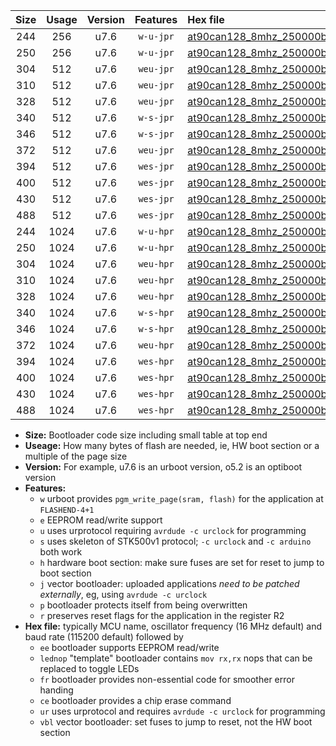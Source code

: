 |Size|Usage|Version|Features|Hex file|
|:-:|:-:|:-:|:-:|:--|
|244|256|u7.6|`w-u-jpr`|[at90can128_8mhz_250000bps_ur_vbl.hex](https://raw.githubusercontent.com/stefanrueger/urboot/main/bootloaders/at90can128/fcpu_8mhz/250000_bps/at90can128_8mhz_250000bps_ur_vbl.hex)|
|250|256|u7.6|`w-u-jpr`|[at90can128_8mhz_250000bps_lednop_ur_vbl.hex](https://raw.githubusercontent.com/stefanrueger/urboot/main/bootloaders/at90can128/fcpu_8mhz/250000_bps/at90can128_8mhz_250000bps_lednop_ur_vbl.hex)|
|304|512|u7.6|`weu-jpr`|[at90can128_8mhz_250000bps_ee_ur_vbl.hex](https://raw.githubusercontent.com/stefanrueger/urboot/main/bootloaders/at90can128/fcpu_8mhz/250000_bps/at90can128_8mhz_250000bps_ee_ur_vbl.hex)|
|310|512|u7.6|`weu-jpr`|[at90can128_8mhz_250000bps_ee_lednop_ur_vbl.hex](https://raw.githubusercontent.com/stefanrueger/urboot/main/bootloaders/at90can128/fcpu_8mhz/250000_bps/at90can128_8mhz_250000bps_ee_lednop_ur_vbl.hex)|
|328|512|u7.6|`weu-jpr`|[at90can128_8mhz_250000bps_ee_lednop_fr_ur_vbl.hex](https://raw.githubusercontent.com/stefanrueger/urboot/main/bootloaders/at90can128/fcpu_8mhz/250000_bps/at90can128_8mhz_250000bps_ee_lednop_fr_ur_vbl.hex)|
|340|512|u7.6|`w-s-jpr`|[at90can128_8mhz_250000bps_vbl.hex](https://raw.githubusercontent.com/stefanrueger/urboot/main/bootloaders/at90can128/fcpu_8mhz/250000_bps/at90can128_8mhz_250000bps_vbl.hex)|
|346|512|u7.6|`w-s-jpr`|[at90can128_8mhz_250000bps_lednop_vbl.hex](https://raw.githubusercontent.com/stefanrueger/urboot/main/bootloaders/at90can128/fcpu_8mhz/250000_bps/at90can128_8mhz_250000bps_lednop_vbl.hex)|
|372|512|u7.6|`weu-jpr`|[at90can128_8mhz_250000bps_ee_lednop_fr_ce_ur_vbl.hex](https://raw.githubusercontent.com/stefanrueger/urboot/main/bootloaders/at90can128/fcpu_8mhz/250000_bps/at90can128_8mhz_250000bps_ee_lednop_fr_ce_ur_vbl.hex)|
|394|512|u7.6|`wes-jpr`|[at90can128_8mhz_250000bps_ee_vbl.hex](https://raw.githubusercontent.com/stefanrueger/urboot/main/bootloaders/at90can128/fcpu_8mhz/250000_bps/at90can128_8mhz_250000bps_ee_vbl.hex)|
|400|512|u7.6|`wes-jpr`|[at90can128_8mhz_250000bps_ee_lednop_vbl.hex](https://raw.githubusercontent.com/stefanrueger/urboot/main/bootloaders/at90can128/fcpu_8mhz/250000_bps/at90can128_8mhz_250000bps_ee_lednop_vbl.hex)|
|430|512|u7.6|`wes-jpr`|[at90can128_8mhz_250000bps_ee_lednop_fr_vbl.hex](https://raw.githubusercontent.com/stefanrueger/urboot/main/bootloaders/at90can128/fcpu_8mhz/250000_bps/at90can128_8mhz_250000bps_ee_lednop_fr_vbl.hex)|
|488|512|u7.6|`wes-jpr`|[at90can128_8mhz_250000bps_ee_lednop_fr_ce_vbl.hex](https://raw.githubusercontent.com/stefanrueger/urboot/main/bootloaders/at90can128/fcpu_8mhz/250000_bps/at90can128_8mhz_250000bps_ee_lednop_fr_ce_vbl.hex)|
|244|1024|u7.6|`w-u-hpr`|[at90can128_8mhz_250000bps_ur.hex](https://raw.githubusercontent.com/stefanrueger/urboot/main/bootloaders/at90can128/fcpu_8mhz/250000_bps/at90can128_8mhz_250000bps_ur.hex)|
|250|1024|u7.6|`w-u-hpr`|[at90can128_8mhz_250000bps_lednop_ur.hex](https://raw.githubusercontent.com/stefanrueger/urboot/main/bootloaders/at90can128/fcpu_8mhz/250000_bps/at90can128_8mhz_250000bps_lednop_ur.hex)|
|304|1024|u7.6|`weu-hpr`|[at90can128_8mhz_250000bps_ee_ur.hex](https://raw.githubusercontent.com/stefanrueger/urboot/main/bootloaders/at90can128/fcpu_8mhz/250000_bps/at90can128_8mhz_250000bps_ee_ur.hex)|
|310|1024|u7.6|`weu-hpr`|[at90can128_8mhz_250000bps_ee_lednop_ur.hex](https://raw.githubusercontent.com/stefanrueger/urboot/main/bootloaders/at90can128/fcpu_8mhz/250000_bps/at90can128_8mhz_250000bps_ee_lednop_ur.hex)|
|328|1024|u7.6|`weu-hpr`|[at90can128_8mhz_250000bps_ee_lednop_fr_ur.hex](https://raw.githubusercontent.com/stefanrueger/urboot/main/bootloaders/at90can128/fcpu_8mhz/250000_bps/at90can128_8mhz_250000bps_ee_lednop_fr_ur.hex)|
|340|1024|u7.6|`w-s-hpr`|[at90can128_8mhz_250000bps.hex](https://raw.githubusercontent.com/stefanrueger/urboot/main/bootloaders/at90can128/fcpu_8mhz/250000_bps/at90can128_8mhz_250000bps.hex)|
|346|1024|u7.6|`w-s-hpr`|[at90can128_8mhz_250000bps_lednop.hex](https://raw.githubusercontent.com/stefanrueger/urboot/main/bootloaders/at90can128/fcpu_8mhz/250000_bps/at90can128_8mhz_250000bps_lednop.hex)|
|372|1024|u7.6|`weu-hpr`|[at90can128_8mhz_250000bps_ee_lednop_fr_ce_ur.hex](https://raw.githubusercontent.com/stefanrueger/urboot/main/bootloaders/at90can128/fcpu_8mhz/250000_bps/at90can128_8mhz_250000bps_ee_lednop_fr_ce_ur.hex)|
|394|1024|u7.6|`wes-hpr`|[at90can128_8mhz_250000bps_ee.hex](https://raw.githubusercontent.com/stefanrueger/urboot/main/bootloaders/at90can128/fcpu_8mhz/250000_bps/at90can128_8mhz_250000bps_ee.hex)|
|400|1024|u7.6|`wes-hpr`|[at90can128_8mhz_250000bps_ee_lednop.hex](https://raw.githubusercontent.com/stefanrueger/urboot/main/bootloaders/at90can128/fcpu_8mhz/250000_bps/at90can128_8mhz_250000bps_ee_lednop.hex)|
|430|1024|u7.6|`wes-hpr`|[at90can128_8mhz_250000bps_ee_lednop_fr.hex](https://raw.githubusercontent.com/stefanrueger/urboot/main/bootloaders/at90can128/fcpu_8mhz/250000_bps/at90can128_8mhz_250000bps_ee_lednop_fr.hex)|
|488|1024|u7.6|`wes-hpr`|[at90can128_8mhz_250000bps_ee_lednop_fr_ce.hex](https://raw.githubusercontent.com/stefanrueger/urboot/main/bootloaders/at90can128/fcpu_8mhz/250000_bps/at90can128_8mhz_250000bps_ee_lednop_fr_ce.hex)|

- **Size:** Bootloader code size including small table at top end
- **Useage:** How many bytes of flash are needed, ie, HW boot section or a multiple of the page size
- **Version:** For example, u7.6 is an urboot version, o5.2 is an optiboot version
- **Features:**
  + `w` urboot provides `pgm_write_page(sram, flash)` for the application at `FLASHEND-4+1`
  + `e` EEPROM read/write support
  + `u` uses urprotocol requiring `avrdude -c urclock` for programming
  + `s` uses skeleton of STK500v1 protocol; `-c urclock` and `-c arduino` both work
  + `h` hardware boot section: make sure fuses are set for reset to jump to boot section
  + `j` vector bootloader: uploaded applications *need to be patched externally*, eg, using `avrdude -c urclock`
  + `p` bootloader protects itself from being overwritten
  + `r` preserves reset flags for the application in the register R2
- **Hex file:** typically MCU name, oscillator frequency (16 MHz default) and baud rate (115200 default) followed by
  + `ee` bootloader supports EEPROM read/write
  + `lednop` "template" bootloader contains `mov rx,rx` nops that can be replaced to toggle LEDs
  + `fr` bootloader provides non-essential code for smoother error handing
  + `ce` bootloader provides a chip erase command
  + `ur` uses urprotocol and requires `avrdude -c urclock` for programming
  + `vbl` vector bootloader: set fuses to jump to reset, not the HW boot section
